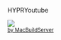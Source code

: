HYPRYoutube

<!-- MacBuildServer Install Button -->
<div class="macbuildserver-block">
    <a class="macbuildserver-button" href="http://macbuildserver.com/project/github/build/?xcode_project=HyprYoutube.xcodeproj&amp;target=HyprYoutube&amp;repo_url=https%3A%2F%2Fgithub.com%2FHyprMXMobile%2FHyprYoutube.git&amp;build_conf=Release" target="_blank"><img src="http://com.macbuildserver.github.s3-website-us-east-1.amazonaws.com/button_up.png"/></a><br/><sup><a href="http://macbuildserver.com/github/opensource/" target="_blank">by MacBuildServer</a></sup>
</div>
<!-- MacBuildServer Install Button -->

